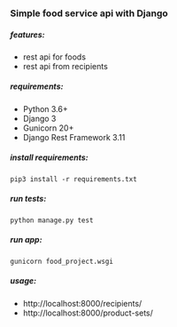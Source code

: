 ### Simple food service api with Django

##### features:
* rest api for foods
* rest api from recipients

##### requirements:
 - Python 3.6+
 - Django 3
 - Gunicorn 20+
 - Django Rest Framework 3.11

##### install requirements:
`pip3 install -r requirements.txt`

##### run tests:
`python manage.py test`

##### run app:
`gunicorn food_project.wsgi`

##### usage:
 - http://localhost:8000/recipients/
 - http://localhost:8000/product-sets/
